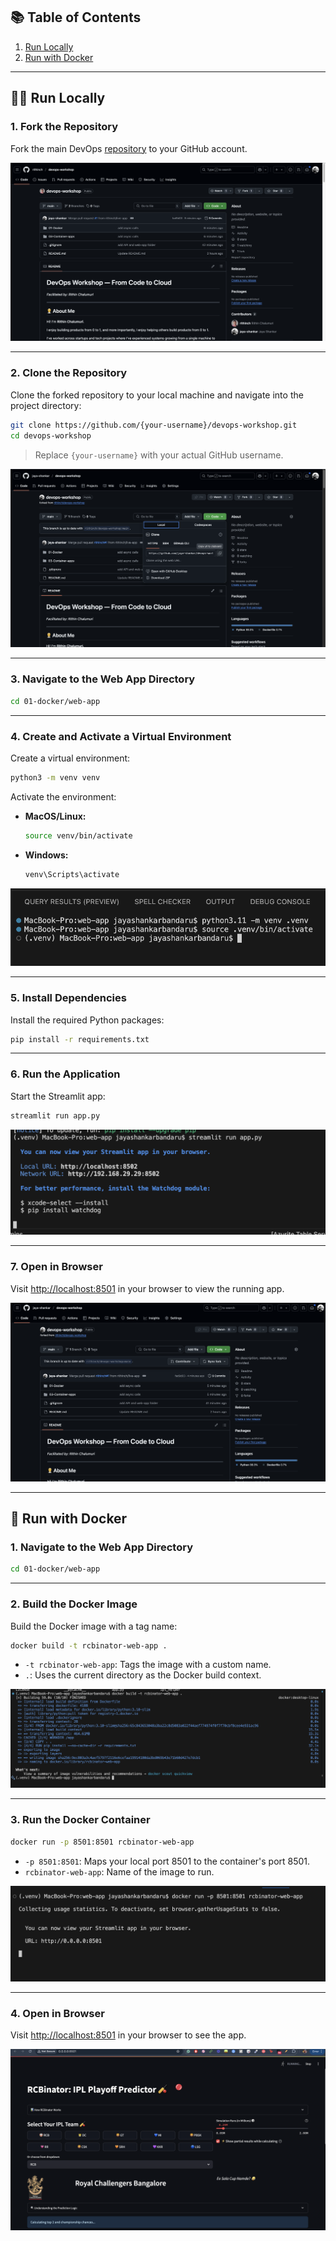 
## 📚 Table of Contents

1. [Run Locally](#-run-locally)
2. [Run with Docker](#-run-with-docker)

---

## 🧑‍💻 Run Locally

### 1. Fork the Repository

Fork the main DevOps [repository](https://github.com/sumanth107/devOps) to your GitHub account.

![Fork the repo](images/image-1.png)

---

### 2. Clone the Repository

Clone the forked repository to your local machine and navigate into the project directory:

```bash
git clone https://github.com/{your-username}/devops-workshop.git
cd devops-workshop
```

> Replace `{your-username}` with your actual GitHub username.

![Clone the repo](images/image-2.png)

---

### 3. Navigate to the Web App Directory

```bash
cd 01-docker/web-app
```

---

### 4. Create and Activate a Virtual Environment

Create a virtual environment:

```bash
python3 -m venv venv
```

Activate the environment:

- **MacOS/Linux:**
  ```bash
  source venv/bin/activate
  ```
- **Windows:**
  ```bash
  venv\Scripts\activate
  ```

![Virtual environment](images/image-4.png)

---

### 5. Install Dependencies

Install the required Python packages:

```bash
pip install -r requirements.txt
```

---

### 6. Run the Application

Start the Streamlit app:

```bash
streamlit run app.py
```

![Run the app](images/image-5.png)

---

### 7. Open in Browser

Visit [http://localhost:8501](http://localhost:8501) in your browser to view the running app.

![App in browser](images/image.png)

---

## 🐳 Run with Docker

### 1. Navigate to the Web App Directory

```bash
cd 01-docker/web-app
```

---

### 2. Build the Docker Image

Build the Docker image with a tag name:

```bash
docker build -t rcbinator-web-app .
```

- `-t rcbinator-web-app`: Tags the image with a custom name.
- `.`: Uses the current directory as the Docker build context.

![Build Docker](images/image-7.png)

---

### 3. Run the Docker Container

```bash
docker run -p 8501:8501 rcbinator-web-app
```

- `-p 8501:8501`: Maps your local port 8501 to the container's port 8501.
- `rcbinator-web-app`: Name of the image to run.

![Run Docker](images/image-8.png)

---

### 4. Open in Browser

Visit [http://localhost:8501](http://localhost:8501) in your browser to see the app.

![App in Docker browser](images/image-9.png)
